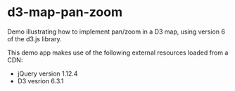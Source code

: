 # d3-map-pan-zoom
Demo illustrating how to implement pan/zoom in a D3 map, using version 6 of the d3.js library.

This demo app makes use of the following external resources loaded from a CDN:
* jQuery version 1.12.4
* D3 vesrion 6.3.1

